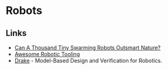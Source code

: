 # Robots

## Links

- [Can A Thousand Tiny Swarming Robots Outsmart Nature?](https://www.youtube.com/watch?v=dDsmbwOrHJs)
- [Awesome Robotic Tooling](https://github.com/Ly0n/awesome-robotic-tooling#readme)
- [Drake](https://github.com/RobotLocomotion/drake) - Model-Based Design and Verification for Robotics.
